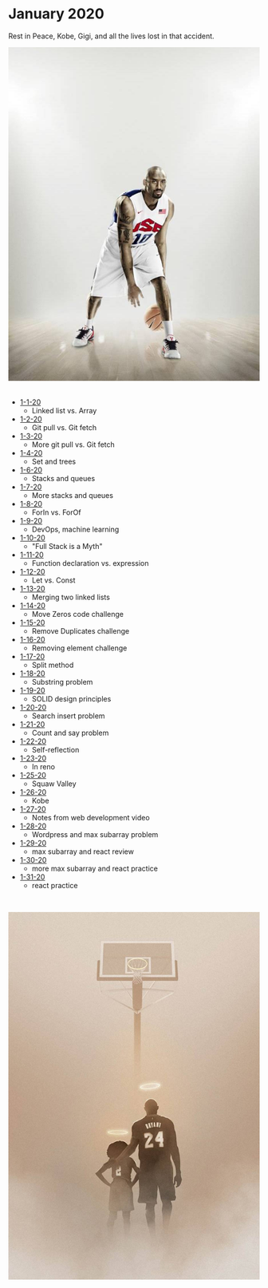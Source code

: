 # January 2020

Rest in Peace, Kobe, Gigi, and all the lives lost in that accident.

![kobe](./assets/kobe.JPG)
</br></br>

- [1-1-20](./days/1-1.md)
  - Linked list vs. Array
- [1-2-20](./days/1-2.md)
  - Git pull vs. Git fetch
- [1-3-20](./days/1-3.md)
  - More git pull vs. Git fetch
- [1-4-20](./days/1-4.md)
  - Set and trees
- [1-6-20](./days/1-6.md)
  - Stacks and queues
- [1-7-20](./days/1-7.md)
  - More stacks and queues
- [1-8-20](./days/1-8.md)
  - ForIn vs. ForOf
- [1-9-20](./days/1-9.md)
  - DevOps, machine learning
- [1-10-20](./days/1-10.md)
  - "Full Stack is a Myth"
- [1-11-20](./days/1-11.md)
  - Function declaration vs. expression
- [1-12-20](./days/1-12.md)
  - Let vs. Const
- [1-13-20](./days/1-13.md)
  - Merging two linked lists
- [1-14-20](./days/1-14.md)
  - Move Zeros code challenge
- [1-15-20](./days/1-15.md)
  - Remove Duplicates challenge
- [1-16-20](./days/1-16.md)
  - Removing element challenge
- [1-17-20](./days/1-17.md)
  - Split method
- [1-18-20](./days/1-18.md)
  - Substring problem
- [1-19-20](./days/1-19.md)
  - SOLID design principles
- [1-20-20](./days/1-20.md)
  - Search insert problem
- [1-21-20](./days/1-21.md)
  - Count and say problem
- [1-22-20](./days/1-22.md)
  - Self-reflection
- [1-23-20](./days/1-23.md)
  - In reno
- [1-25-20](./days/1-25.md)
  - Squaw Valley
- [1-26-20](./days/1-26.md)
  - Kobe
- [1-27-20](./days/1-27.md)
  - Notes from web development video
- [1-28-20](./days/1-28.md)
  - Wordpress and max subarray problem
- [1-29-20](./days/1-29.md)
  - max subarray and react review
- [1-30-20](./days/1-30.md)
  - more max subarray and react practice
- [1-31-20](./days/1-31.md)
  - react practice

</br>

![kobe and gigi](./assets/kobe-gigi.JPG)